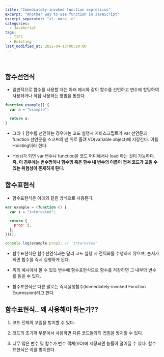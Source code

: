 ```yaml
---
title: "Immediately-invoked function expression"
excerpt: "Another way to use function in JavaScript"
excerpt_separator: "<!--more-->"
categories:
  - JavaScript
tags:
  - IIFC
  - Hoisting
last_modified_at: 2021-04-13T00:20:00
---
```


<!--more-->

<br>

## 함수선언식

- 일반적으로 함수를 사용할 때는 아래 예시와 같이 함수를 선언하고 변수에 할당하여 사용하거나 직접 사용하는 방법을 통한다.

```javascript
function example() {
  var a = "example";

  return a;
}
```

- 그러나 함수를 선언하는 경우에는 코드 실행시 자바스크립트가 var 선언문과 function 선언문을 스코프의 맨 위로 올려 VO(variable object)에 저장한다. 이를 Hoisting이라 한다.

- Hoist가 되면 var 변수나 function을 코드 어디에서나 load 하는 것이 가능하다. **즉, 이 경우에는 변수명이나 함수명 혹은 함수 내 변수의 이름이 겹쳐 코드가 꼬일 수 있는 위험성이 존재하게 된다.**

## 함수표현식

- 함수표현식은 아래와 같은 방식으로 사용된다.

```javascript
var example = (function () {
  var i = "interested";

  return {
    prop: i,
  };
})();

console.log(example.prop); // 'interested'
```

- 함수표현식은 함수선언식과는 달리 코드 실행 시 전역화를 수행하지 않으며, 순서가 되면 함수를 즉시 실행하게 된다.

- 위의 예시에서 볼 수 있듯 변수에 함수표현식으로 함수를 저장하면 그 내부의 변수를 읽을 수 있다.

- 함수표현식은 다른 말로는 즉시실행함수(Immediately-invoked Function Expression)라고 한다.

## 함수표현식.. 왜 사용해야 하는가??

1. 코드 전체의 꼬임을 방지할 수 있다.

2. 코드의 초기화 부분에서 사용하면 다른 코드들과의 겹침을 방지할 수 있다.

3. 너무 많은 변수 및 함수가 변수 객체(VO)에 저장되면 능률이 떨어질 수 있다. 함수표현식은 이를 방지한다.
